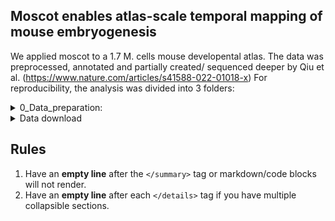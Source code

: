 ## Moscot enables atlas-scale temporal mapping of mouse embryogenesis
We applied moscot to a 1.7 M. cells mouse developental atlas. The data was preprocessed, annotated and partially created/ sequenced deeper by Qiu et al. (https://www.nature.com/articles/s41588-022-01018-x)
For reproducibility, the analysis was divided into 3 folders:


<details>
    <summary>0_Data_preparation:  </summary>
    The data was downloaded from http://tome.gs.washington.edu/ as .RDS files.
    
   ```MG_XXX_Integration```: Performs Seurat's anchor based batch correction analogous to Qiu et al, using using code obtianed from https://github.com/ChengxiangQiu/tome_code
  
   ```MG_XXX_Running_TOME```: Runs TOME using code obtianed from https://github.com/ChengxiangQiu/tome_code. In addittion saving the cell type transitions, we also save the identified neirest neighbors, which will be used in cell-level (cl)TOME
  
   ```MG_XXX_RDS_to_anndata```: Contains a notebooks used to transform .RDS objects to anndata objects using SeruatData/Disk. Some annotations are not carried over correctly, which is fixed by running in the notebooks ```MG_06-26-2022_Fix_anndata_annotations.ipynb```


    
</details>

<details>
    <summary>Data download</summary>
    The data was downloaded from http://tome.gs.washington.edu/
</details>

## Rules
1. Have an **empty line** after the `</summary>` tag or markdown/code blocks will not render.
1. Have an **empty line** after each `</details>` tag if you have multiple collapsible sections.
